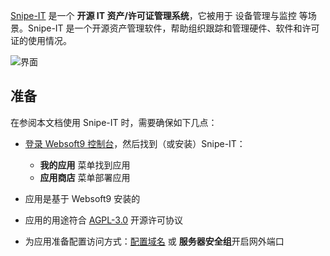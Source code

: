 [Snipe-IT](https://snipeitapp.com) 是一个 **开源 IT 资产/许可证管理系统**，它被用于 设备管理与监控  等场景。Snipe-IT 是一个开源资产管理软件，帮助组织跟踪和管理硬件、软件和许可证的使用情况。


![界面](https://libs.websoft9.com/Websoft9/DocsPicture/zh/snipeit/snipeit-gui-websoft9.png)


## 准备

在参阅本文档使用 Snipe-IT 时，需要确保如下几点：

- [登录 Websoft9 控制台](./login-console)，然后找到（或安装）Snipe-IT：
  - **我的应用** 菜单找到应用 
  - **应用商店** 菜单部署应用

- 应用是基于 Websoft9 安装的


- 应用的用途符合 [AGPL-3.0](https://opensource.org/licenses/AGPL-3.0) 开源许可协议


- 为应用准备配置访问方式：[配置域名](./domain-set) 或 **服务器安全组**开启网外端口